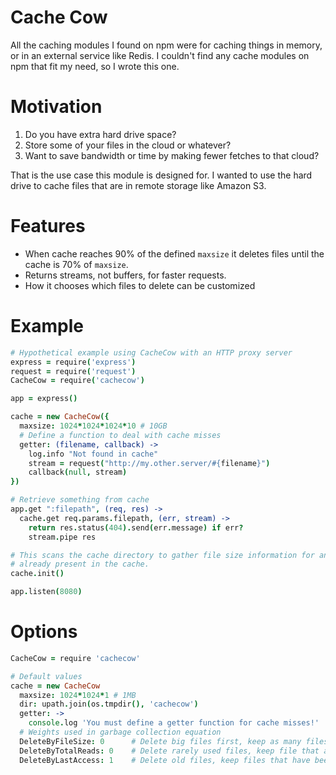 # Cache Cow
All the caching modules I found on npm were for caching things in memory, or in an external service like Redis.
I couldn't find any cache modules on npm that fit my need, so I wrote this one.

# Motivation

 1. Do you have extra hard drive space?
 2. Store some of your files in the cloud or whatever?
 3. Want to save bandwidth or time by making fewer fetches to that cloud?

That is the use case this module is designed for.
I wanted to use the hard drive to cache files that are in remote storage like Amazon S3.

# Features
 - When cache reaches 90% of the defined `maxsize` it deletes files until the cache is 70% of `maxsize`.
 - Returns streams, not buffers, for faster requests.
 - How it chooses which files to delete can be customized

# Example

```coffee
# Hypothetical example using CacheCow with an HTTP proxy server
express = require('express')
request = require('request')
CacheCow = require('cachecow')

app = express()

cache = new CacheCow({
  maxsize: 1024*1024*1024*10 # 10GB
  # Define a function to deal with cache misses
  getter: (filename, callback) ->
    log.info "Not found in cache"
    stream = request("http://my.other.server/#{filename}")
    callback(null, stream)
})

# Retrieve something from cache
app.get ":filepath", (req, res) ->
  cache.get req.params.filepath, (err, stream) ->
    return res.status(404).send(err.message) if err?
    stream.pipe res

# This scans the cache directory to gather file size information for any files
# already present in the cache.
cache.init()

app.listen(8080)
```

# Options
```coffee
CacheCow = require 'cachecow'

# Default values
cache = new CacheCow
  maxsize: 1024*1024*1 # 1MB
  dir: upath.join(os.tmpdir(), 'cachecow')
  getter: ->
    console.log 'You must define a getter function for cache misses!'
  # Weights used in garbage collection equation
  DeleteByFileSize: 0      # Delete big files first, keep as many files as possible
  DeleteByTotalReads: 0    # Delete rarely used files, keep file that are frequently fetched
  DeleteByLastAccess: 1    # Delete old files, keep files that have been recently fetched
```
